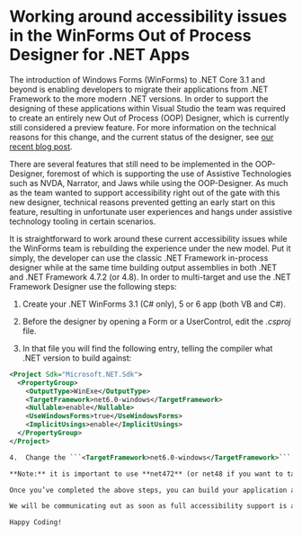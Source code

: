 # Working around accessibility issues in the WinForms Out of Process Designer for .NET Apps

The introduction of Windows Forms (WinForms) to .NET Core 3.1 and beyond is enabling developers to migrate their  applications from .NET Framework to the more modern .NET versions. In order to support the designing of these applications within Visual Studio the team was required to create an entirely new Out of Process (OOP) Designer, which is currently still considered a preview feature. For more information on the technical reasons for this change, and the current status of the designer, see [our recent blog post](https://devblogs.microsoft.com/dotnet/state-of-the-windows-forms-designer-for-net-applications/).

There are several features that still need to be implemented in the OOP-Designer, foremost of which is supporting the use of Assistive Technologies such as NVDA, Narrator, and Jaws while using the OOP-Designer. As much as the team wanted to support accessibility right out of the gate with this new designer, technical reasons prevented getting an early start on this feature, resulting in unfortunate user experiences and hangs under assistive technology tooling in certain scenarios.

It is straightforward to work around these current accessibility issues while the WinForms team is rebuilding the experience under the new model. Put it simply, the developer can use the classic .NET Framework in-process designer while at the same time building output assemblies in both .NET and .NET Framework 4.7.2 (or 4.8). In order to multi-target and use the .NET Framework Designer use the following steps:

1.  Create your .NET WinForms 3.1 (C\# only), 5 or 6 app (both VB and C\#).

2.  Before the designer by opening a Form or a UserControl, edit the *.csproj*
    file.

3.  In that file you will find the following entry, telling the compiler what
    .NET version to build against:

```xml
<Project Sdk="Microsoft.NET.Sdk">
  <PropertyGroup>
    <OutputType>WinExe</OutputType>
    <TargetFramework>net6.0-windows</TargetFramework>
    <Nullable>enable</Nullable>
    <UseWindowsForms>true</UseWindowsForms>
    <ImplicitUsings>enable</ImplicitUsings>
  </PropertyGroup>
</Project>

4.  Change the ```<TargetFramework>net6.0-windows</TargetFramework>``` to the following: ```<TargetFrameworks>net472;net6.0-windows</TargetFrameworks>```

**Note:** it is important to use **net472** (or net48 if you want to target against .NET Framework 4.8) **first** in the  list of targeted frameworks. This tells Visual Studio to load the in-process .NET Framework rather than the .NET OOP WinForms designer.

Once you’ve completed the above steps, you can build your application and interact with the forms directly as you have always done. When you build binaries, they will be built targeting both .NET 6 and .NET Framework 4.7.2. There are limitations around only using the features and types available in both .NET Framework 4.7.2 and .NET 6. If you want to use .NET 6 features, you will need to use C\# preprocessor directives.

We will be communicating out as soon as full accessibility support is available in the WinForms .NET OOP-Designer so that you can remove the need to multi-target. In the meantime, this workaround should allow you to build your .NET WinForms  applications with the respective accessibility features supported.

Happy Coding!
